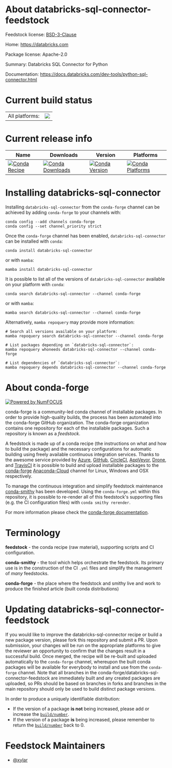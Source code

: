 About databricks-sql-connector-feedstock
========================================

Feedstock license: [BSD-3-Clause](https://github.com/conda-forge/databricks-sql-connector-feedstock/blob/main/LICENSE.txt)

Home: https://databricks.com

Package license: Apache-2.0

Summary: Databricks SQL Connector for Python

Documentation: https://docs.databricks.com/dev-tools/python-sql-connector.html

Current build status
====================


<table><tr><td>All platforms:</td>
    <td>
      <a href="https://dev.azure.com/conda-forge/feedstock-builds/_build/latest?definitionId=15639&branchName=main">
        <img src="https://dev.azure.com/conda-forge/feedstock-builds/_apis/build/status/databricks-sql-connector-feedstock?branchName=main">
      </a>
    </td>
  </tr>
</table>

Current release info
====================

| Name | Downloads | Version | Platforms |
| --- | --- | --- | --- |
| [![Conda Recipe](https://img.shields.io/badge/recipe-databricks--sql--connector-green.svg)](https://anaconda.org/conda-forge/databricks-sql-connector) | [![Conda Downloads](https://img.shields.io/conda/dn/conda-forge/databricks-sql-connector.svg)](https://anaconda.org/conda-forge/databricks-sql-connector) | [![Conda Version](https://img.shields.io/conda/vn/conda-forge/databricks-sql-connector.svg)](https://anaconda.org/conda-forge/databricks-sql-connector) | [![Conda Platforms](https://img.shields.io/conda/pn/conda-forge/databricks-sql-connector.svg)](https://anaconda.org/conda-forge/databricks-sql-connector) |

Installing databricks-sql-connector
===================================

Installing `databricks-sql-connector` from the `conda-forge` channel can be achieved by adding `conda-forge` to your channels with:

```
conda config --add channels conda-forge
conda config --set channel_priority strict
```

Once the `conda-forge` channel has been enabled, `databricks-sql-connector` can be installed with `conda`:

```
conda install databricks-sql-connector
```

or with `mamba`:

```
mamba install databricks-sql-connector
```

It is possible to list all of the versions of `databricks-sql-connector` available on your platform with `conda`:

```
conda search databricks-sql-connector --channel conda-forge
```

or with `mamba`:

```
mamba search databricks-sql-connector --channel conda-forge
```

Alternatively, `mamba repoquery` may provide more information:

```
# Search all versions available on your platform:
mamba repoquery search databricks-sql-connector --channel conda-forge

# List packages depending on `databricks-sql-connector`:
mamba repoquery whoneeds databricks-sql-connector --channel conda-forge

# List dependencies of `databricks-sql-connector`:
mamba repoquery depends databricks-sql-connector --channel conda-forge
```


About conda-forge
=================

[![Powered by
NumFOCUS](https://img.shields.io/badge/powered%20by-NumFOCUS-orange.svg?style=flat&colorA=E1523D&colorB=007D8A)](https://numfocus.org)

conda-forge is a community-led conda channel of installable packages.
In order to provide high-quality builds, the process has been automated into the
conda-forge GitHub organization. The conda-forge organization contains one repository
for each of the installable packages. Such a repository is known as a *feedstock*.

A feedstock is made up of a conda recipe (the instructions on what and how to build
the package) and the necessary configurations for automatic building using freely
available continuous integration services. Thanks to the awesome service provided by
[Azure](https://azure.microsoft.com/en-us/services/devops/), [GitHub](https://github.com/),
[CircleCI](https://circleci.com/), [AppVeyor](https://www.appveyor.com/),
[Drone](https://cloud.drone.io/welcome), and [TravisCI](https://travis-ci.com/)
it is possible to build and upload installable packages to the
[conda-forge](https://anaconda.org/conda-forge) [Anaconda-Cloud](https://anaconda.org/)
channel for Linux, Windows and OSX respectively.

To manage the continuous integration and simplify feedstock maintenance
[conda-smithy](https://github.com/conda-forge/conda-smithy) has been developed.
Using the ``conda-forge.yml`` within this repository, it is possible to re-render all of
this feedstock's supporting files (e.g. the CI configuration files) with ``conda smithy rerender``.

For more information please check the [conda-forge documentation](https://conda-forge.org/docs/).

Terminology
===========

**feedstock** - the conda recipe (raw material), supporting scripts and CI configuration.

**conda-smithy** - the tool which helps orchestrate the feedstock.
                   Its primary use is in the construction of the CI ``.yml`` files
                   and simplify the management of *many* feedstocks.

**conda-forge** - the place where the feedstock and smithy live and work to
                  produce the finished article (built conda distributions)


Updating databricks-sql-connector-feedstock
===========================================

If you would like to improve the databricks-sql-connector recipe or build a new
package version, please fork this repository and submit a PR. Upon submission,
your changes will be run on the appropriate platforms to give the reviewer an
opportunity to confirm that the changes result in a successful build. Once
merged, the recipe will be re-built and uploaded automatically to the
`conda-forge` channel, whereupon the built conda packages will be available for
everybody to install and use from the `conda-forge` channel.
Note that all branches in the conda-forge/databricks-sql-connector-feedstock are
immediately built and any created packages are uploaded, so PRs should be based
on branches in forks and branches in the main repository should only be used to
build distinct package versions.

In order to produce a uniquely identifiable distribution:
 * If the version of a package **is not** being increased, please add or increase
   the [``build/number``](https://docs.conda.io/projects/conda-build/en/latest/resources/define-metadata.html#build-number-and-string).
 * If the version of a package **is** being increased, please remember to return
   the [``build/number``](https://docs.conda.io/projects/conda-build/en/latest/resources/define-metadata.html#build-number-and-string)
   back to 0.

Feedstock Maintainers
=====================

* [@xylar](https://github.com/xylar/)

